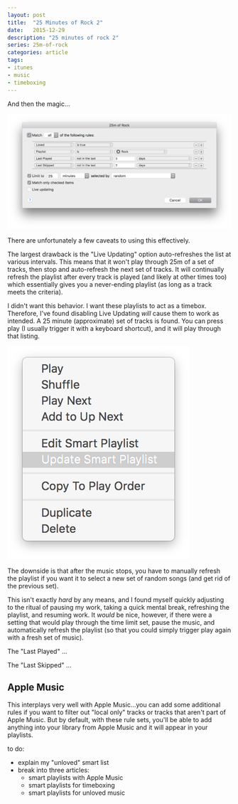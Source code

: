 ```yaml
---
layout: post
title:  "25 Minutes of Rock 2"
date:   2015-12-29
description: "25 minutes of rock 2"
series: 25m-of-rock
categories: article
tags:
- itunes
- music
- timeboxing
---
```


And then the magic...

![For Those Rocking](/img/itunes-smart-playlists-25mofrock.png)

There are unfortunately a few caveats to using this effectively.

The largest drawback is the "Live Updating" option auto-refreshes the list at various intervals. This means that it won't play through 25m of a set of tracks, then stop and auto-refresh the next set of tracks. It will continually refresh the playlist after every track is played (and likely at other times too) which essentially gives you a never-ending playlist (as long as a track meets the criteria).

I didn't want this behavior. I want these playlists to act as a timebox. Therefore, I've found disabling Live Updating *will* cause them to work as intended. A 25 minute (approximate) set of tracks is found. You can press play (I usually trigger it with a keyboard shortcut), and it will play through that listing.

![For Those About to Update](/img/itunes-smart-playlists-context-menu.png)


The downside is that after the music stops, you have to manually refresh the playlist if you want it to select a new set of random songs (and get rid of the previous set).

This isn't exactly *hard* by any means, and I found myself quickly adjusting to the ritual of pausing my work, taking a quick mental break, refreshing the playlist, and resuming work. It *would* be nice, however, if there were a setting that would play through the time limit set, pause the music, and automatically refresh the playlist (so that you could simply trigger play again with a fresh set of music).

The "Last Played" ...

The "Last Skipped" ...

## Apple Music

This interplays very well with Apple Music...you can add some additional rules if you want to filter out "local only" tracks or tracks that aren't part of Apple Music. But by default, with these rule sets, you'll be able to add anything into your library from Apple Music and it will appear in your playlists.

to do:

* explain my "unloved" smart list
* break into three articles:
  * smart playlists with Apple Music
  * smart playlists for timeboxing
  * smart playlists for unloved music
